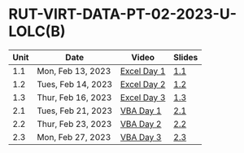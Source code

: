 # RUT-VIRT-DATA-PT-02-2023-U-LOLC(B)


Unit	|Date	| Video			| Slides 
-------|------|---------------|---
1.1 | Mon,  Feb 13, 2023 | [Excel Day 1](https://zoom.us/rec/play/uS87LXuGtldTPeRkAT7WG5EUs9hLUVEgtjyQgZGTeYvqJpLCM34Gv6eosbHUpkPH0gCC_Kwalked8l-Y.Ce0w4PI76G6ewNCr) | [1.1](https://git.bootcampcontent.com/Rutgers-University/RUT-VIRT-DATA-PT-02-2023-U-LOLC/-/blob/main/Class-Slides/1.1%20Introduction%20to%20Data.pdf)
1.2 | Tues, Feb 14, 2023 | [Excel Day 2](https://zoom.us/rec/play/tHxiWQx85U_f8_7wTOtJwBMstAvWEDWH0V8OUlEwpKNpWdJ3t3YxEc29Zt_q1LKKkeLVOlVmjxFY2-sb.dFDiq1fMz2umVWzb) | [1.2](https://git.bootcampcontent.com/Rutgers-University/RUT-VIRT-DATA-PT-02-2023-U-LOLC/-/blob/main/Class-Slides/1.2%20Data%20Fundamentals%20in%20Excel.pdf)
1.3 | Thur, Feb 16, 2023 | [Excel Day 3](https://zoom.us/rec/play/oruyk2ez5qxGLrTFsDHpK59fy7ep5ZwSkr9yFAeOF4ZZ2fhKtq6DpwX5IdNArGsEJwtSJGAgA4EHMSXs.JgGkjkDL8DsGEfN7) | [1.3](https://git.bootcampcontent.com/Rutgers-University/RUT-VIRT-DATA-PT-02-2023-U-LOLC/-/blob/main/Class-Slides/1.3%20Excel%20Plotting.pdf)
2.1 | Tues, Feb 21, 2023 | [VBA Day 1](https://zoom.us/rec/play/MHZDYQ3bRV99EvCEmyt6QPuEgDcMXlOo9vfEp1qQanCG3-MtH8jkgrsAfESI1GGLNbnqSuPeFg8AXX-E.dMmxMMtoPRRA1-AF) | [2.1](https://git.bootcampcontent.com/Rutgers-University/RUT-VIRT-DATA-PT-02-2023-U-LOLC/-/blob/main/Class-Slides/2.1%20Fundamentals%20of%20Programming%20with%20VBA.pdf)
2.2 | Thur, Feb 23, 2023 | [VBA Day 2]() | [2.2](https://git.bootcampcontent.com/Rutgers-University/RUT-VIRT-DATA-PT-02-2023-U-LOLC/-/blob/main/Class-Slides/2.2%20Control%20Flow%20with%20VBA.pdf)
2.3 | Mon,  Feb 27, 2023 | [VBA Day 3]() | [2.3]()